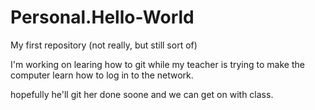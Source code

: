 # Personal.Hello-World
My first repository (not really, but still sort of)

I'm working on learing how to git while my teacher is trying to make the computer learn how to log in to the network.

hopefully he'll git her done soone and we can get on with class.
